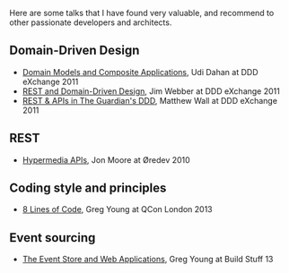 Here are some talks that I have found very valuable, and recommend to other passionate developers and architects.

## Domain-Driven Design

-   [Domain Models and Composite Applications](https://skillsmatter.com/skillscasts/1806-talk-from-udi-dahan), Udi Dahan at DDD eXchange 2011 
-   [REST and Domain-Driven Design](https://skillsmatter.com/skillscasts/2325-rest-and-ddd), Jim Webber at DDD eXchange 2011
-   [REST & APIs in The Guardian's DDD](https://skillsmatter.com/skillscasts/2341-how-apis-have-changed-our-views-on-the-domain-model-at-the-guardian), Matthew Wall at DDD eXchange 2011

## REST

-   [Hypermedia APIs](http://vimeo.com/20781278), Jon Moore at Øredev 2010

## Coding style and principles

-   [8 Lines of Code](http://www.infoq.com/presentations/8-lines-code-refactoring), Greg Young at QCon London 2013

## Event sourcing

-   [The Event Store and Web Applications](http://www.infoq.com/presentations/event-store-web-apps), Greg Young at Build Stuff 13
